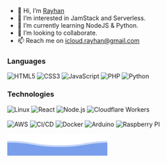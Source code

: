 - 👋 Hi, I’m [Rayhan](@madc0de)
- 👀 I’m interested in JamStack and Serverless.
- 🌱 I’m currently learning NodeJS & Python.
- 💞️ I’m looking to collaborate.
- 📫 Reach me on icloud.rayhan@gmail.com


### Languages
![HTML5](https://img.shields.io/badge/-HTML5-000?&logo=html5&logoWidth=26)
![CSS3](https://img.shields.io/badge/-CSS3-000?&logo=css3&logoWidth=26)
![JavaScript](https://img.shields.io/badge/-JavaScript-000?&logo=javascript&logoWidth=26)
![PHP](https://img.shields.io/badge/-PHP-000?&logo=php&logoWidth=26)
![Python](https://img.shields.io/badge/-Python-000?&logo=python&logoWidth=26)

### Technologies

![Linux](https://img.shields.io/badge/-Linux-000?&logo=linux&logoColor=FCC624)
![React](https://img.shields.io/badge/-React-000?&logo=react)
![Node.js](https://img.shields.io/badge/-Node.js-000?&logo=node.js)
![Cloudflare Workers](https://img.shields.io/badge/-Cloudflare%20Workers-000?&logo=cloudflare)
<br>
<br>
![AWS](https://img.shields.io/badge/-AWS-000?&logo=Amazon-AWS&logoColor=FF9900)
![CI/CD](https://img.shields.io/badge/-CI%2FCD-000?&logo=CircleCI&logoColor=888)
![Docker](https://img.shields.io/badge/-Docker-000?&logo=Docker)
![Arduino](https://img.shields.io/badge/-Arduino-000?&logo=Arduino)
![Raspberry PI](https://img.shields.io/badge/-Raspberry%20PI-000?&logo=Raspberry-Pi&logoColor=C51A4A)


![Bottom Waves](https://raw.githubusercontent.com/madc0de/madc0de/main/img/bottom_header.svg)
